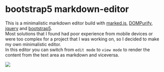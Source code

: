 # bootstrap5 markdown-editor

This is a minimalistic markdown editor build with [marked.js](https://github.com/markedjs/marked), [DOMPurify](https://github.com/cure53/DOMPurify), 
[jquery](https://jquery.com/) and [bootstrap5](https://getbootstrap.com/). \
Most solutions that I found had poor experience from mobile devices or were too complex for a project that I was working on, so I decided to make my own minimalistic editor.\
In this editor you can switch from `edit mode` to `view mode` to render the content from the text area as markdown and viceversa.

<img src="https://i.imgur.com/VsSSfQz.png">
